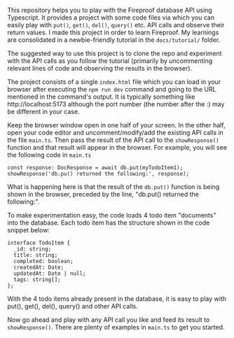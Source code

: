 This repository helps you to play with the Fireproof database API using Typescript. It provides a project with some code files via which you can easily play with `put()`, `get()`, `del()`, `query()` etc. API calls and observe their return values. I made this project in order to learn Fireproof. My learnings are consolidated in a newbie-friendly tutorial in the `docs/tutorial/` folder.

The suggested way to use this project is to clone the repo and experiment with the API calls as you follow the tutorial (primarily by uncommenting relevant lines of code and observing the results in the browser).

The project consists of a single `index.html` file which you can load in your browser after executing the `npm run dev` command and going to the URL mentioned in the command's output. It is typically something like http://localhost:5173 although the port number (the number after the :) may be different in your case.

Keep the browser window open in one half of your screen. In the other half, open your code editor and uncomment/modify/add the existing API calls in the file `main.ts`. Then pass the result of the API call to the `showResponse()` function and that result will appear in the browser. For example, you will see the following code in `main.ts`

```
const response: DocResponse = await db.put(myTodoItem1);
showResponse('db.pu() returned the following:', response);
```

What is happening here is that the result of the `db.put()` function is being shown in the browser, preceded by the line, "db.put() returned the following:". 

To make experimentation easy, the code loads 4 todo item "documents" into the database. Each todo item has the structure shown in the code snippet below:

```
interface TodoItem {
  _id: string;
  title: string;
  completed: boolean;
  createdAt: Date;
  updatedAt: Date | null;
  tags: string[];
};
```

With the 4 todo items already present in the database, it is easy to play with put(), get(), del(), query() and other API calls.

Now go ahead and play with any API call you like and feed its result to `showResponse()`. There are plenty of examples in `main.ts` to get you started.